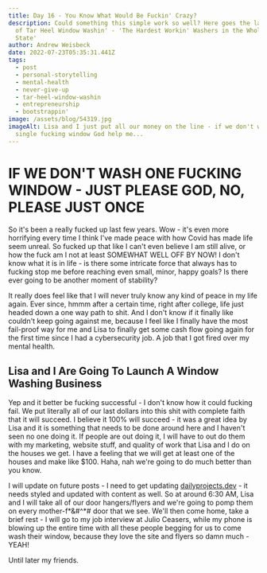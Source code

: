 ```yaml
---
title: Day 16 - You Know What Would Be Fuckin' Crazy?
description: Could something this simple work so well? Here goes the launching
  of Tar Heel Window Washin' - 'The Hardest Workin' Washers in the Whole Damn
  State'
author: Andrew Weisbeck
date: 2022-07-23T05:35:31.441Z
tags:
  - post
  - personal-storytelling
  - mental-health
  - never-give-up
  - tar-heel-window-washin
  - entrepreneurship
  - bootstrappin'
image: /assets/blog/54319.jpg
imageAlt: Lisa and I just put all our money on the line - if we don't was a
  single fucking window God help me...
---
```

# IF WE DON'T WASH ONE FUCKING WINDOW - JUST PLEASE GOD, NO, PLEASE JUST ONCE

So it's been a really fucked up last few years. Wow - it's even more horrifying every time I think I've made peace with how Covid has made life seem unreal. So fucked up that like I can't even believe I am still alive, or how the fuck am I not at least SOMEWHAT WELL OFF BY NOW! I don't know what it is in life - is there some intricate force that always has to fucking stop me before reaching even small, minor, happy goals? Is there ever going to be another moment of stability? 

It really does feel like that I will never truly know any kind of peace in my life again. Ever since, hmmm after a certain time, right after college, life just headed down a one way path to shit. And I don't know if it finally like couldn't keep going against me, because I feel like I finally have the most fail-proof way for me and Lisa to finally get some cash flow going again for the first time since I had a cybersecurity job. A job that I got fired over my mental health.

## Lisa and I Are Going To Launch A Window Washing Business

Yep and it better be fucking successful - I don't know how it could fucking fail. We put literally all of our last dollars into this shit with complete faith that it will succeed. I believe it 100% will succeed - it was a great idea by Lisa and it is something that needs to be done around here and I haven't seen no one doing it. If people are out doing it, I will have to out do them with my marketing, website stuff, and quality of work that Lisa and I do on the houses we get. I have a feeling that we will get at least one of the houses and make like $100. Haha, nah we're going to do much better than you know. 

I will update on future posts - I need to get updating [dailyprojects.dev](https://dailyprojects.dev) - it needs styled and updated with content as well. So at around 6:30 AM, Lisa and I will take all of our door hangers/flyers and we're going to pomp them on every mother-f\*&#^\*# door that we see. We'll then come home, take a brief rest - I will go to my job interview at Julio Ceasers, while my phone is blowing up the entire time with all these people begging for us to come wash their window, because they love the site and flyers so damn much - YEAH!

Until later my friends.